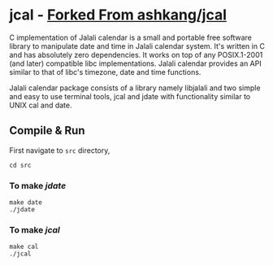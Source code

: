 jcal - [Forked From ashkang/jcal](https://github.com/ashkang/jcal)
====

C implementation of Jalali calendar is a small and portable free software library to manipulate date and time in Jalali calendar system.
It's written in C and has absolutely zero dependencies. It works on top of any POSIX.1-2001 (and later) compatible
libc implementations. Jalali calendar provides an API similar to that of libc's timezone, date and time functions.

Jalali calendar package consists of a library namely libjalali and two simple and easy to use terminal tools, jcal
and jdate with functionality similar to UNIX cal and date.

## Compile & Run

First navigate to `src` directory,

`cd src`

### To make _jdate_

```
make date
./jdate
```

### To make _jcal_

```
make cal
./jcal
```
